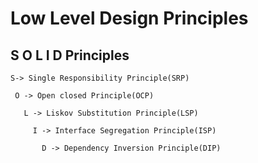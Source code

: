 # Low Level Design Principles 
   
   ## S O L I D  Principles
   
    S-> Single Responsibility Principle(SRP)
   
     O -> Open closed Principle(OCP)
       
       L -> Liskov Substitution Principle(LSP)
         
         I -> Interface Segregation Principle(ISP)
           
           D -> Dependency Inversion Principle(DIP)
